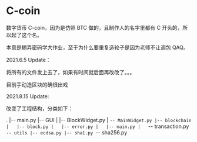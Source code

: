 # C-coin

数字货币 C-coin，因为是仿照 BTC 做的，且制作人的名字里都有 C 开头的，所以起了这个名。

本意是糊弄密码学大作业，至于为什么要重复造轮子是因为老师不让调包 QAQ。

2021.6.5 Update：

将所有的文件发上去了，如果有时间就后面再改改了。。。

目前手动造区块的确很出戏

2021.8.15 Update:

改变了工程结构，分类如下：

.
|-- main.py
|-- GUI
|   |-- BlockWidget.py
|   `-- MainWidget.py
|-- blockchain
|   |-- block.py
|   |-- error.py
|   |-- main.py
|   `-- transaction.py
`-- utils
    |-- ecdsa.py
    |-- sha1.py
    `-- sha256.py


